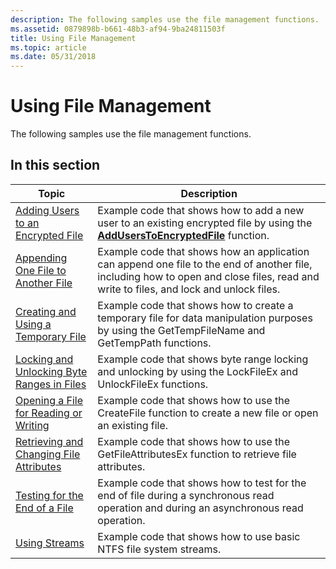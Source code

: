 ```yaml
---
description: The following samples use the file management functions.
ms.assetid: 0879898b-b661-48b3-af94-9ba24811503f
title: Using File Management
ms.topic: article
ms.date: 05/31/2018
---
```


# Using File Management

The following samples use the file management functions.

## In this section



| Topic                                                                                                   | Description                                                                                                                                                                                      |
|---------------------------------------------------------------------------------------------------------|--------------------------------------------------------------------------------------------------------------------------------------------------------------------------------------------------|
| [Adding Users to an Encrypted File](adding-users-to-an-encrypted-file.md)<br/>                   | Example code that shows how to add a new user to an existing encrypted file by using the [**AddUsersToEncryptedFile**](/windows/desktop/api/Winefs/nf-winefs-adduserstoencryptedfile) function.<br/>                         |
| [Appending One File to Another File](appending-one-file-to-another-file.md)<br/>                 | Example code that shows how an application can append one file to the end of another file, including how to open and close files, read and write to files, and lock and unlock files.<br/> |
| [Creating and Using a Temporary File](creating-and-using-a-temporary-file.md)<br/>               | Example code that shows how to create a temporary file for data manipulation purposes by using the GetTempFileName and GetTempPath functions.<br/>                                         |
| [Locking and Unlocking Byte Ranges in Files](locking-and-unlocking-byte-ranges-in-files.md)<br/> | Example code that shows byte range locking and unlocking by using the LockFileEx and UnlockFileEx functions.<br/>                                                                          |
| [Opening a File for Reading or Writing](opening-a-file-for-reading-or-writing.md)<br/>           | Example code that shows how to use the CreateFile function to create a new file or open an existing file.<br/>                                                                             |
| [Retrieving and Changing File Attributes](retrieving-and-changing-file-attributes.md)<br/>       | Example code that shows how to use the GetFileAttributesEx function to retrieve file attributes.<br/>                                                                                      |
| [Testing for the End of a File](testing-for-the-end-of-a-file.md)<br/>                           | Example code that shows how to test for the end of file during a synchronous read operation and during an asynchronous read operation.<br/>                                                |
| [Using Streams](using-streams.md)<br/>                                                           | Example code that shows how to use basic NTFS file system streams.<br/>                                                                                                                    |



 

 

 




